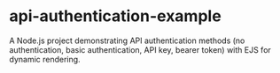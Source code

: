 # api-authentication-example
A Node.js project demonstrating API authentication methods (no authentication, basic authentication, API key, bearer token) with EJS for dynamic rendering.

